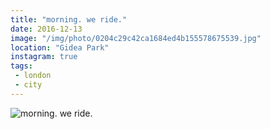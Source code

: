 ```yaml
---
title: "morning. we ride."
date: 2016-12-13
image: "/img/photo/0204c29c42ca1684ed4b155578675539.jpg"
location: "Gidea Park"
instagram: true
tags:
 - london
 - city
---
```


![morning. we ride.](/img/photo/0204c29c42ca1684ed4b155578675539.jpg)
